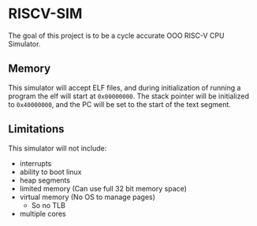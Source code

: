 # RISCV-SIM
The goal of this project is to be a cycle accurate OOO RISC-V CPU Simulator. 

## Memory
This simulator will accept ELF files, and during initialization of running a program the elf will start at `0x00000000`. The stack pointer will be initialized to `0x40000000`, and the PC will be set to the start of the text segment. 

## Limitations
This simulator will not include:
- interrupts
- ability to boot linux
- heap segments
- limited memory (Can use full 32 bit memory space)
- virtual memory (No OS to manage pages)
    - So no TLB
- multiple cores
